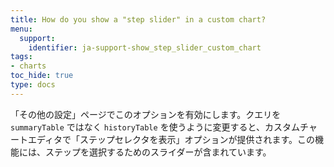 ```yaml
---
title: How do you show a "step slider" in a custom chart?
menu:
  support:
    identifier: ja-support-show_step_slider_custom_chart
tags:
- charts
toc_hide: true
type: docs
---
```


「その他の設定」ページでこのオプションを有効にします。クエリを `summaryTable` ではなく `historyTable` を使うように変更すると、カスタムチャートエディタで「ステップセレクタを表示」オプションが提供されます。この機能には、ステップを選択するためのスライダーが含まれています。